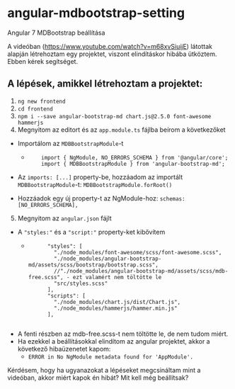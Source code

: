 # angular-mdbootstrap-setting
Angular 7 MDBootstrap beállítása

A videóban (https://www.youtube.com/watch?v=m68xvSiuijE) látottak alapján létrehoztam egy projektet, viszont elindításkor hibába ütköztem. Ebben kérek segítséget.

## A lépések, amikkel létrehoztam a projektet:
1. `ng new frontend`
2. `cd frontend`
3. `npm i --save angular-bootstrap-md chart.js@2.5.0 font-awesome hammerjs`
4. Megnyitom az editort és az `app.module.ts` fájlba beírom a következőket
  - Importálom az `MDBBootstrapModule`-t
  
    - ``` 
          import { NgModule, NO_ERRORS_SCHEMA } from '@angular/core';
          import { MDBBootstrapModule } from 'angular-bootstrap-md'; 
      ```
  - Az `imports: [...]` property-be, hozzáadom az importált `MDBBootstrapModule`-t: ``` MDBBootstrapModule.forRoot() ```
  - Hozzáadok egy új property-t az NgModule-hoz: ``` schemas: [NO_ERRORS_SCHEMA], ```
5. Megnyitom az `angular.json` fájlt
  - A `"styles:"` és a `"script:"` property-ket kibővítem
    - ```
            "styles": [
              "./node_modules/font-awesome/scss/font-awesome.scss",
              "./node_modules/angular-bootstrap-md/assets/scss/bootstrap/bootstrap.scss",
              //"./node_modules/angular-bootstrap-md/assets/scss/mdb-free.scss", - ezt valamért nem töltötte le
              "src/styles.scss"
            ],
            "scripts": [
              "./node_modules/chart.js/dist/Chart.js",
              "./node_modules/hammerjs/hammer.min.js"
            ],
    ```
  - A fenti részben az mdb-free.scss-t nem töltötte le, de nem tudom miért.
- Ha ezekkel a beállításokkal elindítom az angular projektet, akkor a következő hibaüzenetet kapom:
    - `ERROR in No NgModule metadata found for 'AppModule'.`

Kérdésem, hogy ha ugyanazokat a lépéseket megcsináltam mint a videóban, akkor miért kapok én hibát? Mit kell még beállítsak?
